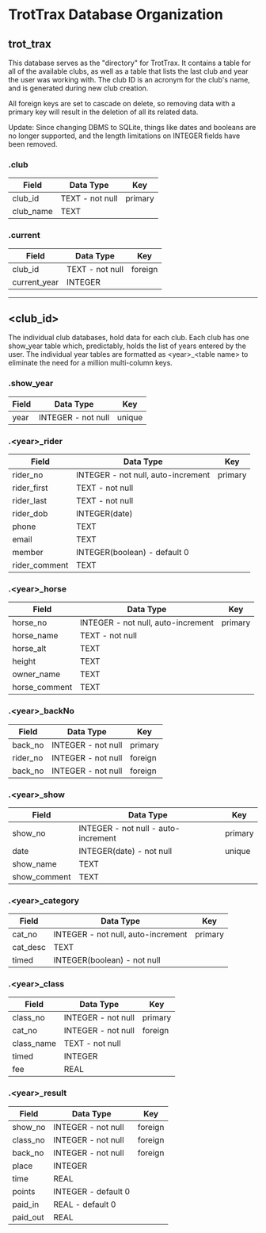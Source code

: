 # TrotTrax Database Organization

## trot_trax

This database serves as the "directory" for TrotTrax. It contains a table for all of the available clubs, as well as a table that lists the last club and year the user was working with. The club ID is an acronym for the club's name, and is generated during new club creation.

All foreign keys are set to cascade on delete, so removing data with a primary key will result in the deletion of all its related data.

Update: Since changing DBMS to SQLite, things like dates and booleans are no longer supported, and the length limitations on INTEGER fields have been removed.

### .club
| Field | Data Type | Key |
| ----- | --------- | --- |
| club\_id | TEXT - not null | primary |
| club\_name | TEXT | |

### .current
| Field  | Data Type | Key |
| ------ | --------- | --- |
| club_id | TEXT - not null | foreign |
| current_year | INTEGER | |

---

## \<club_id\>

The individual club databases, hold data for each club. Each club has one show\_year table which, predictably, holds the list of years entered by the user. The individual year tables are formatted as \<year\>_\<table name\> to eliminate the need for a million multi-column keys.

### .show_year
| Field | Data Type | Key |
| ----- | --------- | --- |
| year  | INTEGER - not null | unique |

### .\<year\>_rider
| Field | Data Type | Key |
| ----- | --------- | --- |
| rider_no | INTEGER - not null, auto-increment | primary |
| rider_first | TEXT - not null | |
| rider_last | TEXT - not null | |
| rider_dob | INTEGER(date) | |
| phone | TEXT | |
| email | TEXT | |
| member | INTEGER(boolean) - default 0 | |
| rider_comment | TEXT | |

### .\<year\>_horse
| Field | Data Type | Key |
| ----- | --------- | --- |
| horse_no | INTEGER - not null, auto-increment | primary |
| horse_name | TEXT - not null | |
| horse_alt | TEXT | |
| height | TEXT | |
| owner_name | TEXT | |
| horse_comment | TEXT | |

### .\<year\>_backNo
| Field | Data Type | Key |
| ----- | --------- | --- |
| back_no | INTEGER - not null | primary |
| rider_no | INTEGER - not null | foreign |
| back_no | INTEGER - not null | foreign |

### .\<year\>_show
| Field | Data Type | Key |
| ----- | --------- | --- |
| show_no | INTEGER - not null - auto-increment | primary |
| date | INTEGER(date) - not null | unique |
| show_name | TEXT | |
| show_comment | TEXT | |

### .\<year\>_category
| Field | Data Type | Key |
| ----- | --------- | --- |
| cat_no | INTEGER - not null, auto-increment | primary |
| cat_desc | TEXT | |
| timed | INTEGER(boolean) - not null | |

### .\<year\>_class
| Field | Data Type | Key |
| ----- | --------- | --- |
| class_no | INTEGER - not null | primary |
| cat_no | INTEGER - not null| foreign |
| class_name | TEXT - not null | |
| timed | INTEGER | |
| fee | REAL | |

### .\<year\>_result
| Field | Data Type | Key |
| ----- | --------- | --- |
| show_no | INTEGER - not null | foreign |
| class_no | INTEGER - not null | foreign |
| back_no | INTEGER - not null | foreign |
| place | INTEGER | |
| time | REAL | |
| points | INTEGER - default 0 | |
| paid_in | REAL - default 0 | |
| paid_out | REAL | |

